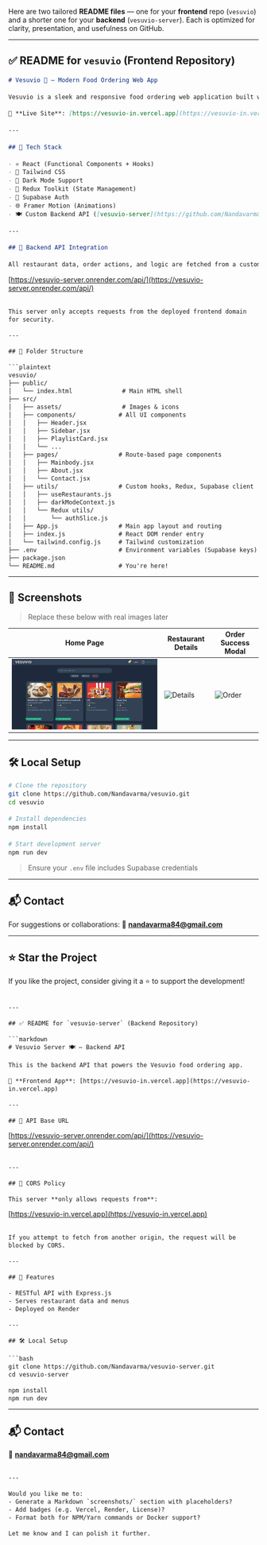 Here are two tailored **README files** — one for your **frontend** repo (`vesuvio`) and a shorter one for your **backend** (`vesuvio-server`). Each is optimized for clarity, presentation, and usefulness on GitHub.

---

## ✅ README for `vesuvio` (Frontend Repository)

```markdown
# Vesuvio 🍕 — Modern Food Ordering Web App

Vesuvio is a sleek and responsive food ordering web application built with **React**, **Tailwind CSS**, **Framer Motion**, and **Redux Toolkit**. It offers an immersive user experience with restaurant listings, search filters, cart management, and authentication — all powered by real-time data from a custom backend API.

🔗 **Live Site**: [https://vesuvio-in.vercel.app](https://vesuvio-in.vercel.app)

---

## 🧠 Tech Stack

- ⚛️ React (Functional Components + Hooks)
- 💅 Tailwind CSS
- 🌙 Dark Mode Support
- 🚀 Redux Toolkit (State Management)
- 🔐 Supabase Auth
- 🌐 Framer Motion (Animations)
- 🍽 Custom Backend API ([vesuvio-server](https://github.com/Nandavarma/vesuvio-server))

---

## 📡 Backend API Integration

All restaurant data, order actions, and logic are fetched from a custom-built API hosted at:

```

[https://vesuvio-server.onrender.com/api/](https://vesuvio-server.onrender.com/api/)

````

This server only accepts requests from the deployed frontend domain for security.

---

## 📁 Folder Structure

```plaintext
vesuvio/
├── public/
│   └── index.html              # Main HTML shell
├── src/
│   ├── assets/                 # Images & icons
│   ├── components/            # All UI components
│   │   ├── Header.jsx
│   │   ├── Sidebar.jsx
│   │   ├── PlaylistCard.jsx
│   │   └── ...
│   ├── pages/                 # Route-based page components
│   │   ├── Mainbody.jsx
│   │   ├── About.jsx
│   │   └── Contact.jsx
│   ├── utils/                 # Custom hooks, Redux, Supabase client
│   │   ├── useRestaurants.js
│   │   ├── darkModeContext.js
│   │   └── Redux utils/
│   │       └── authSlice.js
│   ├── App.js                 # Main app layout and routing
│   ├── index.js               # React DOM render entry
│   └── tailwind.config.js     # Tailwind customization
├── .env                       # Environment variables (Supabase keys)
├── package.json
└── README.md                  # You're here!
````

---

## 📸 Screenshots

> Replace these below with real images later

| Home Page                       | Restaurant Details                    | Order Success Modal               |
| ------------------------------- | ------------------------------------- | --------------------------------- |
| ![Home](./screenshots/home.png) | ![Details](./screenshots/details.png) | ![Order](./screenshots/order.png) |

---

## 🛠 Local Setup

```bash
# Clone the repository
git clone https://github.com/Nandavarma/vesuvio.git
cd vesuvio

# Install dependencies
npm install

# Start development server
npm run dev
```

> Ensure your `.env` file includes Supabase credentials

---

## 📬 Contact

For suggestions or collaborations:
📧 **[nandavarma84@gmail.com](mailto:nandavarma84@gmail.com)**

---

## ⭐️ Star the Project

If you like the project, consider giving it a ⭐️ to support the development!

````

---

## ✅ README for `vesuvio-server` (Backend Repository)

```markdown
# Vesuvio Server 🍽️ — Backend API

This is the backend API that powers the Vesuvio food ordering app.

🔗 **Frontend App**: [https://vesuvio-in.vercel.app](https://vesuvio-in.vercel.app)

---

## 📡 API Base URL

````

[https://vesuvio-server.onrender.com/api/](https://vesuvio-server.onrender.com/api/)

```

---

## 🔐 CORS Policy

This server **only allows requests from**:

```

[https://vesuvio-in.vercel.app](https://vesuvio-in.vercel.app)

````

If you attempt to fetch from another origin, the request will be blocked by CORS.

---

## 🚀 Features

- RESTful API with Express.js
- Serves restaurant data and menus
- Deployed on Render

---

## 🛠 Local Setup

```bash
git clone https://github.com/Nandavarma/vesuvio-server.git
cd vesuvio-server

npm install
npm run dev
````

---

## 📬 Contact

📧 **[nandavarma84@gmail.com](mailto:nandavarma84@gmail.com)**

```

---

Would you like me to:
- Generate a Markdown `screenshots/` section with placeholders?
- Add badges (e.g. Vercel, Render, License)?
- Format both for NPM/Yarn commands or Docker support?

Let me know and I can polish it further.
```
